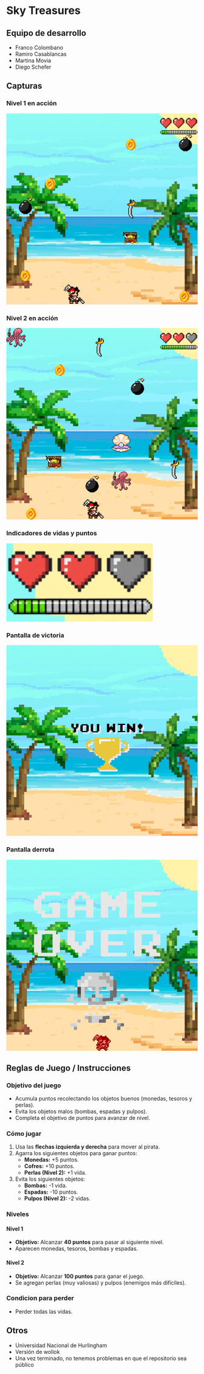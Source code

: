 # Sky Treasures

## Equipo de desarrollo

- Franco Colombano
- Ramiro Casablancas
- Martina Movia
- Diego Schefer

## Capturas

### Nivel 1 en acción
![Nivel 1](assets/screenshots/screenshotLvl1.png)

### Nivel 2 en acción
![Nivel 2](assets/screenshots/screenshotLvl2.png)

### Indicadores de vidas y puntos
![Indicadores de vidas y puntos](assets/screenshots/schreenshotIndicadores.png)

### Pantalla de victoria
![Pantalla de victoria](assets/screenshots/screenshotVictoria.png)

### Pantalla derrota
![Pantalla derrota](assets/screenshots/screenshotGameOver.png)

## Reglas de Juego / Instrucciones

### Objetivo del juego
- Acumula puntos recolectando los objetos buenos (monedas, tesoros y perlas).
- Evita los objetos malos (bombas, espadas y pulpos).
- Completa el objetivo de puntos para avanzar de nivel.



### Cómo jugar
1. Usa las **flechas izquierda y derecha** para mover al pirata.
2. Agarra los siguientes objetos para ganar puntos:
   - **Monedas:** +5 puntos.
   - **Cofres:** +10 puntos.
   - **Perlas (Nivel 2):** +1 vida.
3. Evita los siguientes objetos:
   - **Bombas:** -1 vida.
   - **Espadas:** -10 puntos.
   - **Pulpos (Nivel 2):** -2 vidas.



### Niveles
#### Nivel 1
- **Objetivo:** Alcanzar **40 puntos** para pasar al siguiente nivel.
- Aparecen monedas, tesoros, bombas y espadas.

#### Nivel 2
- **Objetivo:** Alcanzar **100 puntos** para ganar el juego.
- Se agregan perlas (muy valiosas) y pulpos (enemigos más difíciles).



### Condicion para perder
- Perder todas las vidas.




## Otros

- Universidad Nacional de Hurlingham
- Versión de wollok
- Una vez terminado, no tenemos problemas en que el repositorio sea público 
